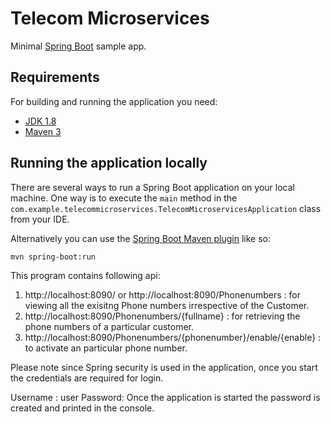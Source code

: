 # Telecom Microservices



Minimal [Spring Boot](http://projects.spring.io/spring-boot/) sample app.

## Requirements

For building and running the application you need:

- [JDK 1.8](http://www.oracle.com/technetwork/java/javase/downloads/jdk8-downloads-2133151.html)
- [Maven 3](https://maven.apache.org)

## Running the application locally

There are several ways to run a Spring Boot application on your local machine. One way is to execute the `main` method in the `com.example.telecommicroservices.TelecomMicroservicesApplication` class from your IDE.

Alternatively you can use the [Spring Boot Maven plugin](https://docs.spring.io/spring-boot/docs/current/reference/html/build-tool-plugins-maven-plugin.html) like so:

```shell
mvn spring-boot:run
```

This program contains following api:
1. http://localhost:8090/ or http://localhost:8090/Phonenumbers : for viewing all the exisitng Phone numbers irrespective of the Customer.
2.  http://localhost:8090/Phonenumbers/{fullname} : for retrieving the phone numbers of a particular customer.
3. http://localhost:8090/Phonenumbers/{phonenumber}/enable/{enable} : to activate an particular phone number.

Please note since Spring security is used in the application, once you start the  credentials are required for login.

Username : user
Password: Once the application is started the password is created and printed in the console. 
